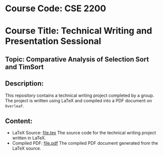 # Course Code: CSE 2200 
# Course Title: Technical Writing and Presentation Sessional
## Topic: Comparative Analysis of Selection Sort and TimSort
## Description:
This repository contains a technical writing project completed by a group. The project is written using LaTeX and compiled into a PDF document on `Overleaf`.
## Content:
- LaTeX Source: [file.tex](https://github.com/Tanvir-Mahamood/Technical-Writing/blob/main/paper.tex) The source code for the technical writing project written in LaTeX.
- Compiled PDF: [file.pdf](https://github.com/Tanvir-Mahamood/Technical-Writing/blob/main/Comparative%20Analysis%20of%20Selection%20Sort%20and%20TimSort.pdf) The compiled PDF document generated from the LaTeX source.
